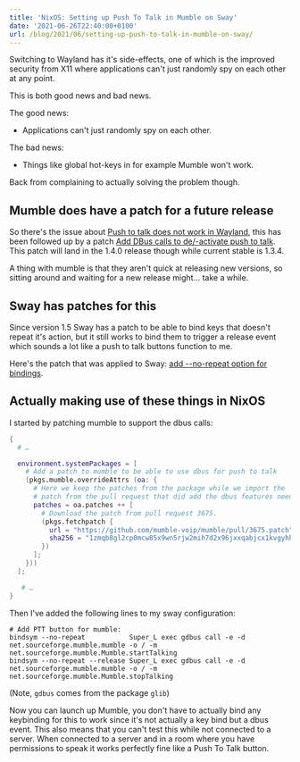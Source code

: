 ```yaml
---
title: 'NixOS: Setting up Push To Talk in Mumble on Sway'
date: '2021-06-26T22:40:00+0100'
url: /blog/2021/06/setting-up-push-to-talk-in-mumble-on-sway/
---
```


Switching to Wayland has it's side-effects, one of which is the improved
security from X11 where applications can't just randomly spy on each other at
any point.

This is both good news and bad news.

The good news:

- Applications can't just randomly spy on each other.

The bad news:

- Things like global hot-keys in for example Mumble won't work.

Back from complaining to actually solving the problem though.

## Mumble does have a patch for a future release

So there's the issue about [Push to talk does not work in Wayland](https://github.com/mumble-voip/mumble/issues/3243), this has
been followed up by a patch [Add DBus calls to de/-activate push to talk](https://github.com/mumble-voip/mumble/pull/3675). This
patch will land in the 1.4.0 release though while current stable is 1.3.4.

A thing with mumble is that they aren't quick at releasing new versions, so
sitting around and waiting for a new release might… take a while.

## Sway has patches for this

Since version 1.5 Sway has a patch to be able to bind keys that doesn't
repeat it's action, but it still works to bind them to trigger a release
event which sounds a lot like a push to talk buttons function to me.

Here's the patch that was applied to Sway: [add --no-repeat option for bindings](https://github.com/swaywm/sway/pull/5132).

## Actually making use of these things in NixOS

I started by patching mumble to support the dbus calls:

```nix
{
  # …

  environment.systemPackages = [
    # Add a patch to mumble to be able to use dbus for push to talk
    (pkgs.mumble.overrideAttrs (oa: {
      # Here we keep the patches from the package while we import the
      # patch from the pull request that did add the dbus features needed.
      patches = oa.patches ++ [
        # Download the patch from pull request 3675.
        (pkgs.fetchpatch {
          url = "https://github.com/mumble-voip/mumble/pull/3675.patch";
          sha256 = "1zmqb8gl2cp0mcw85x9wn5rjw2mih7d2x96jxxqabjcx1kvgyhh3";
        })
      ];
    }))
  ];

   # …
}
```

Then I've added the following lines to my sway configuration:

```
# Add PTT button for mumble:
bindsym --no-repeat           Super_L exec gdbus call -e -d net.sourceforge.mumble.mumble -o / -m net.sourceforge.mumble.Mumble.startTalking
bindsym --no-repeat --release Super_L exec gdbus call -e -d net.sourceforge.mumble.mumble -o / -m net.sourceforge.mumble.Mumble.stopTalking
```

(Note, `gdbus` comes from the package `glib`)

Now you can launch up Mumble, you don't have to actually bind any keybinding
for this to work since it's not actually a key bind but a dbus event. This
also means that you can't test this while not connected to a server. When
connected to a server and in a room where you have permissions to speak it
works perfectly fine like a Push To Talk button.
